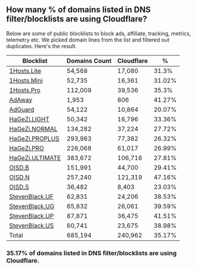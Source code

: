 ## How many % of domains listed in DNS filter/blocklists are using Cloudflare?


Below are some of public blocklists to block ads, affiliate, tracking, metrics, telemetry etc.
We picked domain lines from the list and filtered out duplicates.
Here's the result.


| Blocklist | Domains Count | Cloudflare | % |
| --- | --- | --- | --- |
| [1Hosts.Lite](https://raw.githubusercontent.com/badmojr/1Hosts/master/Lite/hosts.win) | 54,568 | 17,080 | 31.3% |
| [1Hosts.Mini](https://raw.githubusercontent.com/badmojr/1Hosts/master/mini/hosts.win) | 52,735 | 16,361 | 31.02% |
| [1Hosts.Pro](https://raw.githubusercontent.com/badmojr/1Hosts/master/Pro/hosts.win) | 112,009 | 39,536 | 35.3% |
| [AdAway](https://raw.githubusercontent.com/AdAway/adaway.github.io/master/hosts.txt) | 1,953 | 806 | 41.27% |
| [AdGuard](https://adguardteam.github.io/AdGuardSDNSFilter/Filters/filter.txt) | 54,122 | 10,864 | 20.07% |
| [HaGeZi.LIGHT](https://raw.githubusercontent.com/hagezi/dns-blocklists/main/hosts/light.txt) | 50,342 | 16,796 | 33.36% |
| [HaGeZi.NORMAL](https://raw.githubusercontent.com/hagezi/dns-blocklists/main/hosts/multi.txt) | 134,282 | 37,224 | 27.72% |
| [HaGeZi.PROPLUS](https://raw.githubusercontent.com/hagezi/dns-blocklists/main/hosts/pro.plus.txt) | 293,983 | 77,382 | 26.32% |
| [HaGeZi.PRO](https://raw.githubusercontent.com/hagezi/dns-blocklists/main/hosts/pro.txt) | 226,068 | 61,017 | 26.99% |
| [HaGeZi.ULTIMATE](https://raw.githubusercontent.com/hagezi/dns-blocklists/main/hosts/ultimate.txt) | 383,672 | 106,716 | 27.81% |
| [OISD.B](https://big.oisd.nl/dnsmasq) | 151,991 | 44,700 | 29.41% |
| [OISD.N](https://nsfw.oisd.nl/dnsmasq) | 257,240 | 121,319 | 47.16% |
| [OISD.S](https://small.oisd.nl/dnsmasq) | 36,482 | 8,403 | 23.03% |
| [StevenBlack.UF](https://raw.githubusercontent.com/StevenBlack/hosts/master/alternates/fakenews/hosts) | 62,831 | 24,206 | 38.53% |
| [StevenBlack.UG](https://raw.githubusercontent.com/StevenBlack/hosts/master/alternates/gambling/hosts) | 65,832 | 26,061 | 39.59% |
| [StevenBlack.UP](https://raw.githubusercontent.com/StevenBlack/hosts/master/alternates/porn/hosts) | 87,871 | 36,475 | 41.51% |
| [StevenBlack.US](https://raw.githubusercontent.com/StevenBlack/hosts/master/alternates/social/hosts) | 60,741 | 23,675 | 38.98% |
| Total | 685,194 | 240,962 | 35.17% |


### 35.17% of domains listed in DNS filter/blocklists are using Cloudflare.